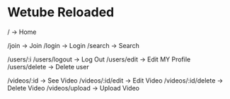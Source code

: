 # Wetube Reloaded

/ -> Home

/join -> Join
/login -> Login
/search -> Search

/users/:i
/users/logout -> Log Out
/users/edit -> Edit MY Profile
/users/delete -> Delete user


/videos/:id -> See Video
/videos/:id/edit -> Edit Video
/videos/:id/delete -> Delete Video
/videos/upload -> Upload Video




